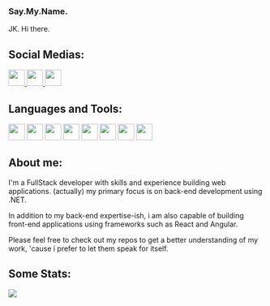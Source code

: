 ### Say.My.Name.

JK. Hi there. 

## Social Medias:
<div>
<a href="https://www.linkedin.com/in/jadercardoso/"> <img  height="32" width="32" src="https://cdn.simpleicons.org/linkedin/00ccff99"  /> </a>
<a href="https://www.instagram.com/jader.cardoso/"> <img height="32" width="32" src="https://cdn.simpleicons.org/instagram/E4405F" /> </a>
<a href="https://steamcommunity.com/id/rubthekid"><img height="32" width="32" src="https://cdn.simpleicons.org/steam/004B8D" /> </a>
</div>

## Languages and Tools:
<div style="space-between: 5px">
<image src="https://raw.githubusercontent.com/github/explore/a92591a79a4ce31660058d7ccc66c79266931f61/topics/dotnet/dotnet.png" height="32" width="32"/>
<image src="https://raw.githubusercontent.com/github/explore/80688e429a7d4ef2fca1e82350fe8e3517d3494d/topics/csharp/csharp.png" height="32" width="32"/>
<image src="https://raw.githubusercontent.com/github/explore/80688e429a7d4ef2fca1e82350fe8e3517d3494d/topics/typescript/typescript.png" height="32" width="32"/>
<image src="https://raw.githubusercontent.com/github/explore/80688e429a7d4ef2fca1e82350fe8e3517d3494d/topics/angular/angular.png" height="32" width="32"/>
<image src="https://raw.githubusercontent.com/github/explore/80688e429a7d4ef2fca1e82350fe8e3517d3494d/topics/javascript/javascript.png" height="32" width="32"/>
<image src="https://raw.githubusercontent.com/github/explore/80688e429a7d4ef2fca1e82350fe8e3517d3494d/topics/react/react.png" height="32" width="32"/>
<image src="https://raw.githubusercontent.com/github/explore/80688e429a7d4ef2fca1e82350fe8e3517d3494d/topics/sass/sass.png" height="32" width="32"/>
<image src="https://raw.githubusercontent.com/github/explore/80688e429a7d4ef2fca1e82350fe8e3517d3494d/topics/html/html.png"  height="32" width="32"/>


</div>

## About me:

I'm a FullStack developer with skills and experience building web applications. (actually) my primary focus is on back-end development using .NET.

In addition to my back-end expertise-ish, i am also capable of building front-end applications using frameworks such as React and Angular.

Please feel free to check out my repos to get a better understanding of my work, 'cause i prefer to let them speak for itself.

## Some Stats:

<picture>
<source 
  srcset="https://github-readme-stats-lime-rho.vercel.app//api/top-langs/?username=RubTheKid&layout=compact&theme=dark"
  media="(prefers-color-scheme: dark)"
/>

<img src="https://github-readme-stats-lime-rho.vercel.app/api?username=RubTheKid&show_icons=true" />
</picture>

<br />

<!-- [![GitHub Streak](https://streak-stats.demolab.com?user=RubTheKid&theme=dark&date_format=j%20M%5B%20Y%5D)](https://git.io/streak-stats) -->
